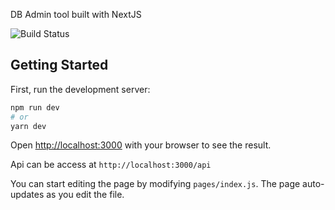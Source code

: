 DB Admin tool built with NextJS

![Build Status](https://github.com/mdedys/db-manageh/workflows/Build/badge.svg)

## Getting Started

First, run the development server:

```bash
npm run dev
# or
yarn dev
```

Open [http://localhost:3000](http://localhost:3000) with your browser to see the result.

Api can be access at `http://localhost:3000/api`

You can start editing the page by modifying `pages/index.js`. The page auto-updates as you edit the file.
